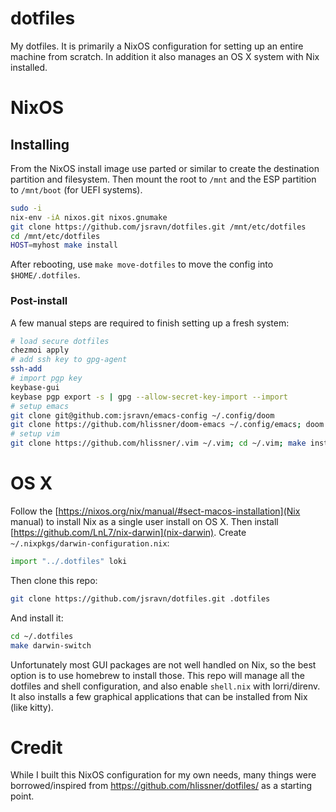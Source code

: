 # dotfiles

My dotfiles. It is primarily a NixOS configuration for setting up an entire machine from scratch. In addition it also manages
an OS X system with Nix installed.

# NixOS

## Installing

From the NixOS install image use parted or similar to create the destination partition and filesystem. Then mount the root
to `/mnt` and the ESP partition to `/mnt/boot` (for UEFI systems).

``` sh
sudo -i
nix-env -iA nixos.git nixos.gnumake
git clone https://github.com/jsravn/dotfiles.git /mnt/etc/dotfiles
cd /mnt/etc/dotfiles
HOST=myhost make install
```

After rebooting, use `make move-dotfiles` to move the config into `$HOME/.dotfiles`.

### Post-install

A few manual steps are required to finish setting up a fresh system:

``` sh
# load secure dotfiles
chezmoi apply
# add ssh key to gpg-agent
ssh-add
# import pgp key
keybase-gui
keybase pgp export -s | gpg --allow-secret-key-import --import
# setup emacs
git clone git@github.com:jsravn/emacs-config ~/.config/doom
git clone https://github.com/hlissner/doom-emacs ~/.config/emacs; doom up
# setup vim
git clone https://github.com/hlissner/.vim ~/.vim; cd ~/.vim; make install
```

# OS X

Follow the [https://nixos.org/nix/manual/#sect-macos-installation](Nix manual) to install Nix as a single user install on OS X. Then
install [https://github.com/LnL7/nix-darwin](nix-darwin). Create `~/.nixpkgs/darwin-configuration.nix`:

``` nix
import "../.dotfiles" loki
```

Then clone this repo:

``` sh
git clone https://github.com/jsravn/dotfiles.git .dotfiles
```

And install it:

``` sh
cd ~/.dotfiles
make darwin-switch
```

Unfortunately most GUI packages are not well handled on Nix, so the best option is to use homebrew to install those. This repo
will manage all the dotfiles and shell configuration, and also enable `shell.nix` with lorri/direnv. It also installs a few graphical
applications that can be installed from Nix (like kitty).

# Credit

While I built this NixOS configuration for my own needs, many things were borrowed/inspired from
https://github.com/hlissner/dotfiles/ as a starting point.

